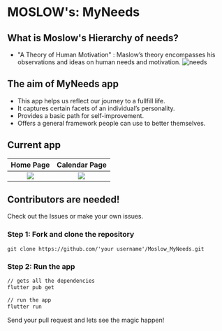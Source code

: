 # MOSLOW's: MyNeeds

## What is Moslow's Hierarchy of needs?
- "A Theory of Human Motivation" : Maslow’s theory encompasses his observations and ideas on human needs and motivation.
![needs](https://2ij7hk3p1vra3uhoox411gzf-wpengine.netdna-ssl.com/wp-content/uploads/2020/04/maslow-1024x724.jpg)

## The aim of MyNeeds app
 - This app helps us reflect our journey to a fullfill life. 
 - It captures certain facets of an individual’s personality.
 - Provides a basic path for self-improvement.
 - Offers a general framework people can use to better themselves.

## Current app
| Home Page | Calendar Page|
|:---:|:---:|
| ![](https://cdn.discordapp.com/attachments/766377851510980628/773991368342634597/unknown.png) | ![](https://cdn.discordapp.com/attachments/766377851510980628/773991616369131590/unknown.png) |

## Contributors are needed!
Check out the Issues or make your own issues.

### Step 1: Fork and clone the repository
```
git clone https://github.com/'your username'/Moslow_MyNeeds.git
```
### Step 2: Run the app
```sh
// gets all the dependencies
flutter pub get

// run the app
flutter run
```

Send your pull request and lets see the magic happen!


